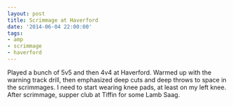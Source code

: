 ```yaml
---
layout: post
title: Scrimmage at Haverford
date: '2014-06-04 22:00:00'
tags:
- amp
- scrimmage
- haverford
---
```


Played a bunch of 5v5 and then 4v4 at Haverford. Warmed up with the warning track drill, then emphasized deep cuts and deep throws to space in the scrimmages. I need to start wearing knee pads, at least on my left knee. After scrimmage, supper club at Tiffin for some Lamb Saag.
